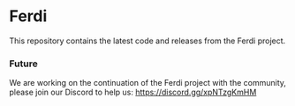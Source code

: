 # Ferdi
This repository contains the latest code and releases from the Ferdi project. 

### Future
We are working on the continuation of the Ferdi project with the community, please join our Discord to help us: https://discord.gg/xpNTzgKmHM
